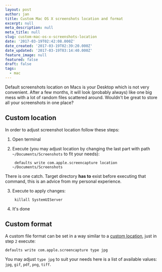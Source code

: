 ```yaml
---
layout: post
author: jan
title: Custom Mac OS X screenshots location and format
excerpt: null
meta_description: null
meta_title: null
slug: custom-mac-os-x-screenshots-location
date: '2017-03-19T02:42:08.000Z'
date_created: '2017-03-19T02:39:20.000Z'
date_updated: '2017-03-19T03:14:40.000Z'
feature_image: null
featured: false
draft: false
tags:
  - mac
---
```

Default screenshots location on Macs is your Desktop which is not very convenient. After a few months, it will look (probably always) like one big mess with a lot of random files scattered around. Wouldn't be great to store all your screenshots in one place?

## Custom location
In order to adjust screenshot location follow these steps:

1. Open terminal
2. Execute (you may adjust location by changing the last part with path `~/Documents/Screenshots` to fit your needs):

        defaults write com.apple.screencapture location ~/Documents/Screenshots
  There is one catch. Target directory **has to** exist before executing that command, this is an advice from my personal experience.

3. Execute to apply changes:

        killall SystemUIServer

4. It's done

## Custom format

A custom file format can be set in a way similar to a [custom location](#customlocation), just in step `2` execute:

    defaults write com.apple.screencapture type jpg

You may adjust `type jpg` to suit your needs here is a list of available values: `jpg`, `gif`, `pdf`, `png`, `tiff`.
